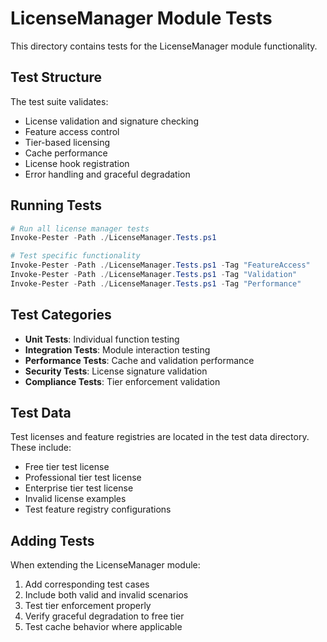 # LicenseManager Module Tests

This directory contains tests for the LicenseManager module functionality.

## Test Structure

The test suite validates:
- License validation and signature checking
- Feature access control
- Tier-based licensing
- Cache performance
- License hook registration
- Error handling and graceful degradation

## Running Tests

```powershell
# Run all license manager tests
Invoke-Pester -Path ./LicenseManager.Tests.ps1

# Test specific functionality
Invoke-Pester -Path ./LicenseManager.Tests.ps1 -Tag "FeatureAccess"
Invoke-Pester -Path ./LicenseManager.Tests.ps1 -Tag "Validation"
Invoke-Pester -Path ./LicenseManager.Tests.ps1 -Tag "Performance"
```

## Test Categories

- **Unit Tests**: Individual function testing
- **Integration Tests**: Module interaction testing
- **Performance Tests**: Cache and validation performance
- **Security Tests**: License signature validation
- **Compliance Tests**: Tier enforcement validation

## Test Data

Test licenses and feature registries are located in the test data directory. These include:
- Free tier test license
- Professional tier test license  
- Enterprise tier test license
- Invalid license examples
- Test feature registry configurations

## Adding Tests

When extending the LicenseManager module:
1. Add corresponding test cases
2. Include both valid and invalid scenarios
3. Test tier enforcement properly
4. Verify graceful degradation to free tier
5. Test cache behavior where applicable